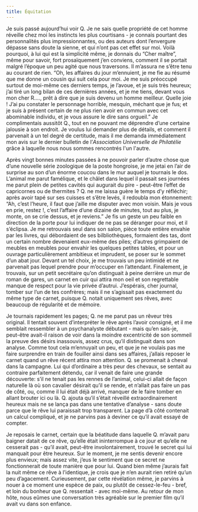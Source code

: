 ```yaml
---
title: Équitation
---
```


Je suis passé aujourd’hui voir Q. Je ne sais quelle propriété de cet homme
réveille chez moi les instincts les plus courtisans - je connais pourtant des
personnalités plus impressionnantes, ou des auteurs dont l’envergure dépasse
sans doute la sienne, et qui n’ont pas cet effet sur moi. Voilà pourquoi, à lui
qui est la simplicité même, je donnais du “Cher maître”, même pour savoir, fort
prosaïquement j’en conviens, comment il se portait malgré l’époque un peu agité
que nous traversons. Il m’assura ne s’être tenu au courant de rien. “Oh, les
affaires du jour m’ennuient, je me fie au résumé que me donne un cousin qui
suit cela pour moi. Je me suis préoccupé surtout de moi-même ces derniers
temps, je l’avoue, et je suis très heureux; j’ai tiré un long bilan de ces
dernières années, et je me tiens, devant vous mon cher R...., prêt à dire que
je suis devenu un homme meilleur. Quelle joie ! J’ai pu constater le personnage
horrible, mesquin, méchant que je fus; et je suis à présent certain de ne plus
rien avoir en commun avec cet abominable individu, et je vous assure le dire
sans orgueil.” Je complimentais aussitôt Q., tout en ne pouvant me déprendre
d’une certaine jalousie à son endroit. Je voulus lui demander plus de détails,
et comment il parvenait à un tel degré de certitude, mais il me demanda
immédiatement mon avis sur le dernier bulletin de l’_Association Universelle de
Philatélie_ grâce à laquelle nous nous sommes rencontrés l'un l'autre.

Après vingt bonnes minutes passées à ne pouvoir parler d’autre chose que d’une
nouvelle série zoologique de la poste hongroise, je me jetai en l’air de
surprise au son d’un énorme coucou dans le mur auquel je tournais le dos.
L’animal me parut famélique, et le châlet dans lequel il passait ses journées
me parut plein de petites cavités qui augurait du pire - peut-être l’effet de
capricornes ou de thermites ? Q. ne me laissa guère le temps d’y réfléchir;
après avoir tapé sur ses cuisses et s’être levés, il redoubla mon étonnement:
“Ah, c’est l’heure, il faut que j’aille me disputer avec mon voisin. Mais je
vous en prie, restez !, c’est l’affaire d’une dizaine de minutes, tout au plus,
je monte, on se crie dessus, et je reviens.” Je fis un geste un peu faible en
direction de la porte pour lui indiquer de ne pas se déranger pour moi, et il
s’éclipsa. Je me retrouvais seul dans son salon, pièce toute entière envahie
par les livres, qui débordaient de ses bilbliothèques, formaient des tas, dont
un certain nombre devenaient eux-même des piles; d’autres grimpaient de meubles
en meubles pour envahir les quelques petites tables, et pour un ouvrage
particulièrement ambitieux et imprudent, se poser sur le sommet d’un abat jour.
Devant un tel choix, je me trouvais un peu intimidé et ne parvenait pas lequel
prendre pour m’occuper en l’attendant. Finalement, je trouvais, sur un petit
secrétaire qu’on distinguait à peine derrière un mur de roman de gares, un
carnet en cuir qui attira mon oeil et son regrettable manque de respect pour la
vie privée d’autrui. J’espérais, cher journal, tomber sur l’un de tes
confrères; mais il ne s’agissait pas exactement du même type de carnet, puisque
Q. notait uniquement ses rêves, avec beaucoup de régularité et de mémoire.

Je tournais rapidement les pages; Q. ne me parut pas un rêveur très original.
Il tentait souvent d’interpréter le rêve après l’avoir consigné, et il me
semblait ressembler à un psychanalyste débutant - mais qu’en sais-je, peut-être
avait-il raison de voir dans la moindre excentricité de son sommeil la preuve
des désirs inassouvis, assez crus, qu’il distinguait dans son analyse. Comme
tout cela m’ennuyait un peu, et que je ne voulais pas me faire surprendre en
train de fouiller ainsi dans ses affaires, j’allais reposer le carnet quand un
rêve récent attira mon attention. Q. se promenait à cheval dans la campagne.
Lui qui d’ordinaire a très peur des chevaux, se sentait au contraire
parfaitement détendu, car il venait de faire une grande découverte: s’il ne
tenait pas les rennes de l’animal, celui-ci allait de façon naturelle là où son
cavalier désirait qu’il se rende, et n’allait pas faire un pas de côté, ou,
comme il lui était déjà arrivé, manquer de le faire tomber en allant brouter
ici ou là. Q. ajouta qu’il s’était réveillé extraordinairement heureux mais ne
se lança pas dans une tentative d’analyse - sans doute parce que le rêve lui
paraissait trop transparent. La page d’à côté contenait un calcul compliqué, et
je ne parvins pas à deviner ce qu’il avait essayé de compter.

Je reposais le carnet, certain que la béatitude dans laquelle Q. m’avait paru
baigner datait de ce rêve, qu’elle était ininterrompue à ce jour et qu’elle ne
cesserait pas - qu’il avait, peut-être involontairement, trouvé le secret qui
lui manquait pour être heureux. Sur le moment, je me sentis devenir encore plus
envieux; mais assez vite, j’eus le sentiment que ce secret ne fonctionnerait de
toute manière que pour lui. Quand bien même j’aurais fait la nuit même ce rêve
à l’identique, je crois que je n’en aurait rien retiré qu’un peu d’agacement.
Curieusement, par cette révélation même, je parvins à nouer à ce moment une
espèce de paix, ou plutôt de cessez-le-feu - bref, et loin du bonheur que Q.
ressentait - avec moi-même. Au retour de mon hôte, nous eûmes une conversation
très agréable sur le premier film qu’il avait vu dans son enfance.
